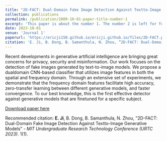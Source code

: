 ```yaml
---
title: "2D-FACT: Dual-Domain Fake Image Detection Against Textto-Image Generative Models"
collection: publications
permalink: /publication/2009-10-01-paper-title-number-1
excerpt: 'This paper is about the number 1. The number 2 is left for future work.'
date: 2023-10-01
venue: 'Journal 1'
paperurl: 'https://ericji150.github.io/ericji.github.io/files/2D-FACT.pdf'
citation: 'E. Ji, B. Dong, B. Samanthula, N. Zhou, ”2D-FACT: Dual-Domain Fake Image Detection Against Textto-Image Generative Models”'
---
```

Recent developments in generative artificial intelligence are bringing great concerns for privacy, security and misinformation. Our work focuses on the detection of fake images generated by text-to-image models. We propose a dualdomain CNN-based classifier that utilizes image features in both the spatial and frequency domain. Through an extensive set of experiments, we demonstrate that the frequency domain features facilitate high accuracy, zero-transfer learning between different generative models, and faster convergence. To our best knowledge, this is the first effective detector against generative models that are finetuned for a specific subject.

[Download paper here](https://ericji150.github.io/ericji.github.io/files/2D-FACT.pdf)

Recommended citation: **E. Ji**, B. Dong, B. Samanthula, N. Zhou, ”2D-FACT: Dual-Domain Fake Image Detection Against Textto-Image Generative Models” - <i>MIT Undergraduate Research Technology Conference (URTC 2023)</i>. 1(1).